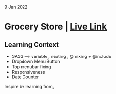 9 Jan 2022

# Grocery Store | [Live Link](https://taiseen.github.io/grocery-store)


## Learning Context
- SASS ==> variable , nesting , @mixing + @include 
- Dropdown Menu Button 
- Top menubar fixing
- Responsiveness
- Date Counter

Inspire by learning from[.](https://youtu.be/rGtNYW_DK44)